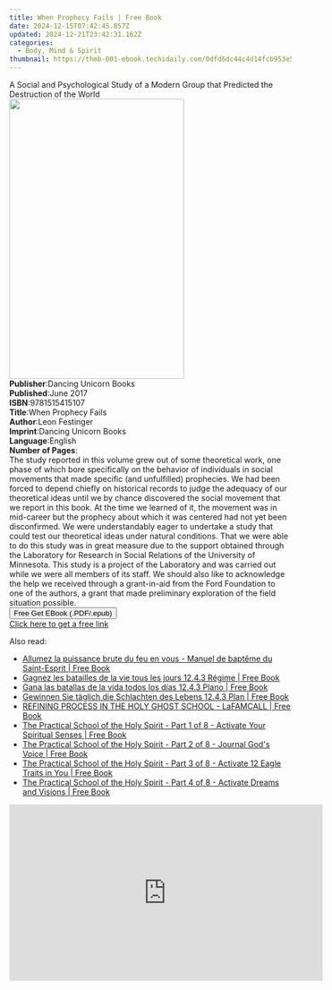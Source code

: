```yaml
---
title: When Prophecy Fails | Free Book
date: 2024-12-15T07:42:45.857Z
updated: 2024-12-21T23:42:31.162Z
categories:
  - Body, Mind & Spirit
thumbnail: https://thmb-001-ebook.techidaily.com/0dfd6dc44c4d14fcb953e550efa90d2c50e8c46dc3effb7f28eb1bed53f4af38.jpg
---
```

<main id="book-container">
  <div class="flex flex-col">
    <div class="book-brief flex-1 py-6 px-4 sm:p-6 md:py-10 md:px-8">
      <!-- brief-->
      <div class="book-brief-main">
        A Social and Psychological Study of a Modern Group that Predicted the
        Destruction of the World
      </div>
    </div>
    <div
      class="book-meta-info flex-1 grid gap-4 col-start-1 col-end-3 row-start-1 sm:mb-6 sm:grid-cols-4 lg:gap-6 lg:col-start-2 lg:row-end-6 lg:row-span-6 lg:mb-0"
    >
      <div
        class="book-meta-info-left place-content-center mt-4 p-4 text-sm leading-6 col-start-2 col-span-2 dark:text-slate-400"
      >
        <img
          class="w-full h-500 object-cover rounded-lg sm:h-255 sm:col-span-2 lg:col-span-full"
          src="https://img-001-ebook.techidaily.com/e96e04129e622d209e95aa6ad28093e2329a73020bca2f6bb8180bb0a7e00a60.jpg"
          alt=""
          width="312"
          height="500"
        />
      </div>
      <div
        class="book-meta-info-right mt-2 col-start-1 row-start-2 col-span-3 self-center"
      >
        <!-- meta data  -->
        <div class="flex flex-col px-4 md:px-8">
          <div class="flex-1">
            <strong>Publisher</strong>:<span class="px-2"
              >Dancing Unicorn Books</span
            >
          </div>
          <div class="flex-1">
            <strong>Published</strong>:<span class="px-2">June 2017</span>
          </div>
          <div class="flex-1">
            <strong>ISBN</strong>:<span class="px-2">9781515415107</span>
          </div>
          <div class="flex-1">
            <strong>Title</strong>:<span class="px-2">When Prophecy Fails</span>
          </div>
          <div class="flex-1">
            <strong>Author</strong>:<span class="px-2">Leon Festinger</span>
          </div>
          <div class="flex-1">
            <strong>Imprint</strong>:<span class="px-2"
              >Dancing Unicorn Books</span
            >
          </div>
          <div class="flex-1">
            <strong>Language</strong>:<span class="px-2">English</span>
          </div>
          <div class="flex-1">
            <strong>Number of Pages</strong>:<span class="px-2"></span>
          </div>
        </div>
      </div>
    </div>
    <div class="book-description flex-1 py-6 px-4 sm:p-6 md:py-10 md:px-8">
      <div class="book-description-main">
        <div accordion-content="" id="description">
          The study reported in this volume grew out of some theoretical work,
          one phase of which bore specifically on the behavior of individuals in
          social movements that made specific (and unfulfilled) prophecies. We
          had been forced to depend chiefly on historical records to judge the
          adequacy of our theoretical ideas until we by chance discovered the
          social movement that we report in this book. At the time we learned of
          it, the movement was in mid-career but the prophecy about which it was
          centered had not yet been disconfirmed. We were understandably eager
          to undertake a study that could test our theoretical ideas under
          natural conditions. That we were able to do this study was in great
          measure due to the support obtained through the Laboratory for
          Research in Social Relations of the University of Minnesota. This
          study is a project of the Laboratory and was carried out while we were
          all members of its staff. We should also like to acknowledge the help
          we received through a grant-in-aid from the Ford Foundation to one of
          the authors, a grant that made preliminary exploration of the field
          situation possible.
        </div>
      </div>
    </div>
    <div class="book-excerpts flex-1 py-6 px-4 sm:p-6 md:py-10 md:px-8"></div>
    <div
      class="book-about-author flex-1 py-6 px-4 sm:p-6 md:py-10 md:px-8"
    ></div>
    <div class="book-free-get flex-1 py-6 px-4 sm:p-6 md:py-10 md:px-8">
      <button
        id="btn-free-get"
        class="bg-blue-500 hover:bg-blue-700 text-white font-bold py-2 px-4 rounded"
      >
        Free Get EBook (.PDF/.epub)
      </button>
      <div id="countdown-display" class="px-2 text-lg mt-2"></div>
      <a
        id="free-link"
        class="hidden bg-blue-500 hover:bg-blue-700 text-white font-bold py-2 px-4 rounded"
        href="https://www.ebooks.com/en-us/book/95781173/when-prophecy-fails/leon-festinger/"
        target="_blank"
        >Click here to get a free link</a
      >
    </div>
    <script>
      let countdownTime = 0;
      let countdownInterval = null;
      document
        .getElementById('btn-free-get')
        .addEventListener('click', startCountdown);
      function startCountdown() {
        countdownTime = new Date().getTime() + 60000 * 3;
        countdownInterval = setInterval(updateCountdown, 1000);
        document.getElementById('btn-free-get').disabled = true;
        document
          .getElementById('btn-free-get')
          .classList.add('bg-gray-500', 'cursor-not-allowed');
      }
      function updateCountdown() {
        let currentTime = new Date().getTime();
        let timeLeft = countdownTime - currentTime;
        let secondsLeft = Math.floor(timeLeft / 1000);
        document.getElementById('countdown-display').innerHTML =
          `Remaining time: ${secondsLeft} seconds.`;
        if (secondsLeft <= 0) {
          clearInterval(countdownInterval);
          document.getElementById('btn-free-get').classList.add('hidden');
          document.getElementById('free-link').classList.remove('hidden');
          document.getElementById('countdown-display').innerHTML = '';
        }
      }
    </script>
  </div>
</main>

<ins class="adsbygoogle"
      style="display:block"
      data-ad-client="ca-pub-7571918770474297"
      data-ad-slot="8358498916"
      data-ad-format="auto"
      data-full-width-responsive="true"></ins>
    

<span class="atpl-alsoreadstyle">Also read:</span>
<div><ul>
<li><a href="https://novels-ebooks.techidaily.com/210904187-9781088200162-allumez-la-puissance-brute-du-feu-en-vous-manuel-de-bapteme-du-saint-esprit/"><u>Allumez la puissance brute du feu en vous - Manuel de baptême du Saint-Esprit | Free Book</u></a></li>
<li><a href="https://novels-ebooks.techidaily.com/210904188-9781088203330-gagnez-les-batailles-de-la-vie-tous-les-jours-1243-regime/"><u>Gagnez les batailles de la vie tous les jours 12.4.3 Régime | Free Book</u></a></li>
<li><a href="https://novels-ebooks.techidaily.com/210904168-9781088203767-gana-las-batallas-de-la-vida-todos-los-dias-1243-plano/"><u>Gana las batallas de la vida todos los días 12.4.3 Plano | Free Book</u></a></li>
<li><a href="https://novels-ebooks.techidaily.com/210904189-9781088203477-gewinnen-sie-taglich-die-schlachten-des-lebens-1243-plan/"><u>Gewinnen Sie täglich die Schlachten des Lebens 12.4.3 Plan | Free Book</u></a></li>
<li><a href="https://novels-ebooks.techidaily.com/210904111-9781088166178-refining-process-in-the-holy-ghost-school-lafamcall/"><u>REFINING PROCESS IN THE HOLY GHOST SCHOOL - LaFAMCALL | Free Book</u></a></li>
<li><a href="https://novels-ebooks.techidaily.com/210904123-9781088161357-the-practical-school-of-the-holy-spirit-part-1-of-8-activate-your-spiritual-senses/"><u>The Practical School of the Holy Spirit - Part 1 of 8 - Activate Your Spiritual Senses | Free Book</u></a></li>
<li><a href="https://novels-ebooks.techidaily.com/210904122-9781088161517-the-practical-school-of-the-holy-spirit-part-2-of-8-journal-gods-voice/"><u>The Practical School of the Holy Spirit - Part 2 of 8 - Journal God's Voice | Free Book</u></a></li>
<li><a href="https://novels-ebooks.techidaily.com/210904120-9781088161678-the-practical-school-of-the-holy-spirit-part-3-of-8-activate-12-eagle-traits-in-you/"><u>The Practical School of the Holy Spirit - Part 3 of 8 - Activate 12 Eagle Traits in You | Free Book</u></a></li>
<li><a href="https://novels-ebooks.techidaily.com/210904121-9781088162088-the-practical-school-of-the-holy-spirit-part-4-of-8-activate-dreams-and-visions/"><u>The Practical School of the Holy Spirit - Part 4 of 8 - Activate Dreams and Visions | Free Book</u></a></li>
</ul></div>

<!-- affiliate ads begin -->
<iframe width="560" height="315" src="https://www.youtube.com/embed/djPqRkskaBo?si=O6FEI-KVW0HwN417" title="YouTube video player" frameborder="0" allow="accelerometer; autoplay; clipboard-write; encrypted-media; gyroscope; picture-in-picture; web-share" referrerpolicy="strict-origin-when-cross-origin" allowfullscreen></iframe>
<!-- affiliate ads end -->

